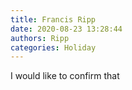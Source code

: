 ```yaml
---
title: Francis Ripp
date: 2020-08-23 13:28:44
authors: Ripp
categories: Holiday
---
```


 I would like to confirm that